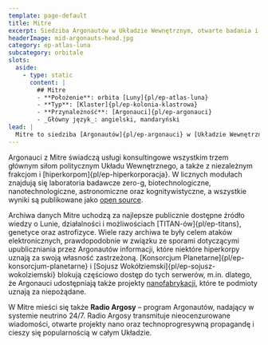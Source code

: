 ```yaml
---
template: page-default
title: Mitre
excerpt: Siedziba Argonautów w Układzie Wewnętrznym, otwarte badania i archiwa, Radio Argosy.
headerImage: mid-argonauts-head.jpg
category: ep-atlas-luna
subcategory: orbitale
slots:
  aside:
    - type: static
      content: |
        ## Mitre
        - **Położenie**: orbita [Luny]{pl/ep-atlas-luna}
        - **Typ**: [Klaster]{pl/ep-kolonia-klastrowa}
        - **Przynależność**: [Argonauci]{pl/ep-argonauci}
        - _Główny język_: angielski, mandaryński
lead: |
  Mitre to siedziba [Argonautów]{pl/ep-argonauci} w [Układzie Wewnętrznym]{pl/ep-wewnetrze} – średniej wielkości stacja naukowa i archiwum. 
---
```

Argonauci z Mitre świadczą usługi konsultingowe wszystkim trzem głównym siłom politycznym Układu Wewnętrznego, a także z niezależnym frakcjom i [hiperkorpom]{pl/ep-hiperkorporacja}. W licznych modułach znajdują się laboratoria badawcze zero-g, biotechnologiczne, nanotechnologiczne, astronomiczne oraz kognitywistyczne, a wszystkie wyniki są publikowane jako [open source](#). 

Archiwa danych Mitre uchodzą za najlepsze publicznie dostępne źródło wiedzy o Lunie, działalności i możliwościach [TITAN-ów]{pl/ep-titans}, genetyce oraz astrofizyce. Wiele razy archiwa te były celem ataków elektronicznych, prawdopodobnie w związku ze sporami dotyczącymi upubliczniania przez Argonautów informacji, które niektóre hiperkorpy uznają za swoją własność zastrzeżoną. [Konsorcjum Planetarne]{pl/ep-konsorcjum-planetarne} i [Sojusz Wokółziemski]{pl/ep-sojusz-wokolziemski} blokują częściowo dostęp do tych serwerów, m.in. dlatego, że Argonauci udostępniają także projekty [nanofabrykacji](#), które te podmioty uznają za niepożądane. 

W Mitre mieści się także **Radio Argosy** – program Argonautów, nadający w systemie neutrino 24/7. Radio Argosy transmituje nieocenzurowane wiadomości, otwarte projekty nano oraz technoprogresywną propagandę i cieszy się popularnością w całym Układzie.
